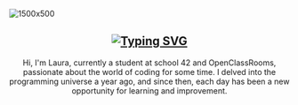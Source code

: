 ![1500x500](https://github.com/Onnye/Onnye/assets/48585817/b21de4b5-0d78-41be-984d-2beb69ac6e90)

## <h2 align="center">[![Typing SVG](https://readme-typing-svg.herokuapp.com?font=Fira+Code&pause=1000&color=F7F7F7&center=true&vCenter=true&random=false&width=435&lines=I'm+a+padawan+developer+at+42+school)](https://git.io/typing-svg)</h2>

<p align="center"> Hi, I'm Laura, currently a student at school 42 and OpenClassRooms, passionate about the world of coding for some time. I delved into the programming universe a year ago, and since then, each day has been a new opportunity for learning and improvement. </p>



